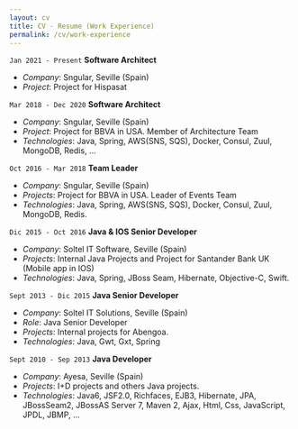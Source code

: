 ```yaml
---
layout: cv
title: CV - Resume (Work Experience)
permalink: /cv/work-experience
---
```


`Jan 2021 - Present` __Software Architect__
* *Company*: Sngular, Seville (Spain)
* *Project*: Project for Hispasat

`Mar 2018 - Dec 2020` __Software Architect__
* *Company*: Sngular, Seville (Spain)
* *Project*: Project for BBVA in USA. Member of Architecture Team
* *Technologies*: Java, Spring, AWS(SNS, SQS), Docker, Consul, Zuul, MongoDB, Redis, ...

`Oct 2016 - Mar 2018` __Team Leader__
* *Company*: Sngular, Seville (Spain)
* *Projects*: Project for BBVA in USA. Leader of Events Team
* *Technologies*: Java, Spring, AWS(SNS, SQS), Docker, Consul, Zuul, MongoDB, Redis.

`Dic 2015 - Oct 2016` __Java & IOS Senior Developer__
* *Company*: Soltel IT Software, Seville (Spain)
* *Projects*: Internal Java Projects and Project for Santander Bank UK (Mobile app in IOS)
* *Technologies*: Java, Spring, JBoss Seam, Hibernate, Objective-C, Swift.

`Sept 2013 - Dic 2015` __Java Senior Developer__
* *Company*: Soltel IT Solutions, Seville (Spain)
* *Role*: Java Senior Developer
* *Projects*: Internal projects for Abengoa.
* *Technologies*: Java, Gwt, Gxt, Spring

`Sept 2010 - Sep 2013` __Java Developer__
* *Company*: Ayesa, Seville (Spain)
* *Projects*: I+D projects and others Java projects.
* *Technologies*: Java6, JSF2.0, Richfaces, EJB3, Hibernate, JPA, JBossSeam2, JBossAS
Server 7, Maven 2, Ajax, Html, Css, JavaScript, JPDL, JBMP, ...
